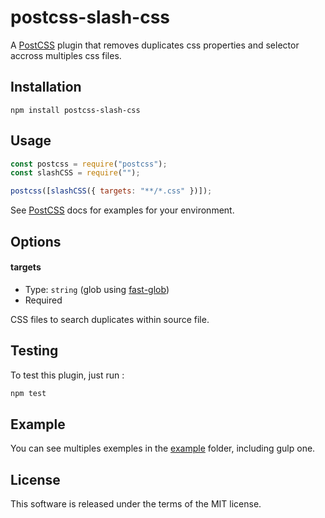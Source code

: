 # postcss-slash-css

A [PostCSS](https://github.com/postcss/postcss) plugin that removes duplicates css properties and selector accross multiples css files.

## Installation

```
npm install postcss-slash-css
```

## Usage

```js
const postcss = require("postcss");
const slashCSS = require("");

postcss([slashCSS({ targets: "**/*.css" })]);
```

See [PostCSS](https://github.com/postcss/postcss) docs for examples for your environment.

## Options

#### targets

- Type: `string` (glob using [fast-glob](https://github.com/mrmlnc/fast-glob))
- Required

CSS files to search duplicates within source file.

## Testing

To test this plugin, just run :

```javascript
npm test
```

## Example

You can see multiples exemples in the [example](https://github.com/billouboq/postcss-slash-css/tree/master/example) folder, including gulp one.

## License

This software is released under the terms of the MIT license.

